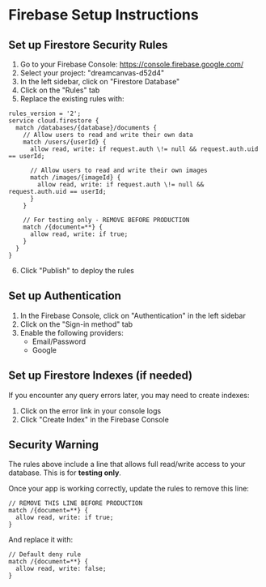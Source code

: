 # Firebase Setup Instructions

## Set up Firestore Security Rules

1. Go to your Firebase Console: https://console.firebase.google.com/
2. Select your project: "dreamcanvas-d52d4"
3. In the left sidebar, click on "Firestore Database"
4. Click on the "Rules" tab
5. Replace the existing rules with:

```
rules_version = '2';
service cloud.firestore {
  match /databases/{database}/documents {
    // Allow users to read and write their own data
    match /users/{userId} {
      allow read, write: if request.auth \!= null && request.auth.uid == userId;
      
      // Allow users to read and write their own images
      match /images/{imageId} {
        allow read, write: if request.auth \!= null && request.auth.uid == userId;
      }
    }
    
    // For testing only - REMOVE BEFORE PRODUCTION
    match /{document=**} {
      allow read, write: if true;
    }
  }
}
```

6. Click "Publish" to deploy the rules

## Set up Authentication

1. In the Firebase Console, click on "Authentication" in the left sidebar
2. Click on the "Sign-in method" tab
3. Enable the following providers:
   - Email/Password
   - Google

## Set up Firestore Indexes (if needed)

If you encounter any query errors later, you may need to create indexes:
1. Click on the error link in your console logs
2. Click "Create Index" in the Firebase Console

## Security Warning

The rules above include a line that allows full read/write access to your database. This is for **testing only**. 

Once your app is working correctly, update the rules to remove this line:
```
// REMOVE THIS LINE BEFORE PRODUCTION
match /{document=**} {
  allow read, write: if true;
}
```

And replace it with:
```
// Default deny rule
match /{document=**} {
  allow read, write: false;
}
```
